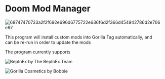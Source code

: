 # Doom Mod Manager

![68747470733a2f2f692e696d6775722e636f6d2f366d454942786d2e706e67](https://github.com/Doommonkeyvr/Doom-Mod-Manager/assets/144721783/2fca19c2-934e-4869-88ae-61eb5d8395a9)


This program will install custom mods into Gorilla Tag automatically, and can be re-run in order to update the mods

The program currently supports

![BepInEx by The BepInEx Team](https://github.com/BepInEx/BepInEx)

![Gorilla Cosmetics by Bobbie](https://github.com/legoandmars/GorillaCosmetics)
